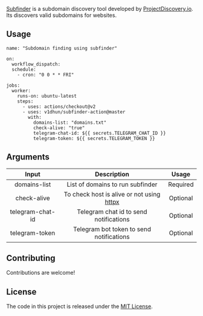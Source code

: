 
[Subfinder](https://github.com/projectdiscovery/subfinder) is a subdomain discovery tool developed by [ProjectDiscovery.io](https://twitter.com/pdiscoveryio). Its discovers valid subdomains for websites.

## Usage
```
name: "Subdomain finding using subfinder"

on:
  workflow_dispatch:
  schedule:
    - cron: "0 0 * * FRI"

jobs:
  worker:
    runs-on: ubuntu-latest
    steps:
      - uses: actions/checkout@v2
      - uses: v1dhun/subfinder-action@master
        with:
          domains-list: "domains.txt"
          check-alive: "true"
          telegram-chat-id: ${{ secrets.TELEGRAM_CHAT_ID }}
          telegram-token: ${{ secrets.TELEGRAM_TOKEN }}
```

## Arguments

| Input  | Description | Usage |
| :---:     |     :---:   |    :---:   |
| domains-list  | List of domains to run subfinder | Required
| check-alive  | To check host is alive or not using [httpx](https://github.com/projectdiscovery/httpx) | Optional
| telegram-chat-id  | Telegram chat id to send notifications  | Optional
| telegram-token  | Telegram bot token to send notifications | Optional

## Contributing

Contributions are welcome!

## License

The code in this project is released under the [MIT License](LICENSE).